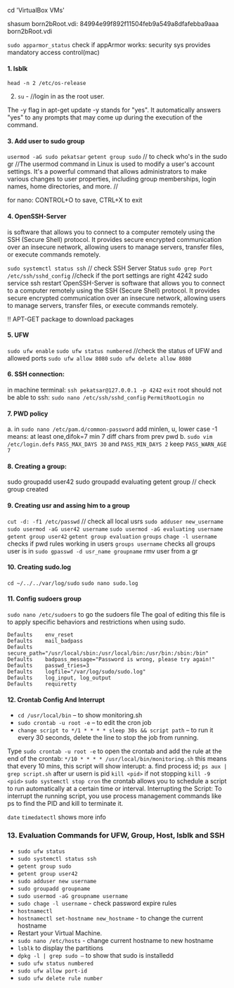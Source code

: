 cd 'VirtualBox VMs'

shasum born2bRoot.vdi:
84994e99f892f11504feb9a549a8dfafebba9aaa  born2bRoot.vdi

`sudo apparmor_status` check if appArmor works: security sys provides mandatory access control(mac)

#### 1. lsblk
`head -n 2 /etc/os-release`

2. `su` - //login in as the root user.

The -y flag in apt-get update -y stands for "yes". It automatically answers "yes" to any prompts that may come up during the execution of the command.

#### 3. Add user to sudo group
`usermod -aG sudo pekatsar`
`getent group sudo` // to check who's in the sudo gr
//The usermod command in Linux is used to modify a user's account settings. It's a powerful command that allows administrators to make various changes to user properties, including group memberships, login names, home directories, and more. //

for nano: CONTROL+O to save, CTRL+X to exit

#### 4. OpenSSH-Server
 is software that allows you to connect to a computer remotely using the SSH (Secure Shell) protocol. It provides secure encrypted communication over an insecure network, allowing users to manage servers, transfer files, or execute commands remotely.

`sudo systemctl status ssh` // check SSH Server Status
`sudo grep Port /etc/ssh/sshd_config` //check if the port settings are right 4242
sudo service ssh restart`OpenSSH-Server is software that allows you to connect to a computer remotely using the SSH (Secure Shell) protocol. It provides secure encrypted communication over an insecure network, allowing users to manage servers, transfer files, or execute commands remotely.

!! APT-GET package to download packages

#### 5. UFW
`sudo ufw enable`
`sudo ufw status numbered` //check the status of UFW and allowed ports
`sudo ufw allow 8080`
`sudo ufw delete allow 8080`

#### 6. SSH connection:
in machine terminal: `ssh pekatsar@127.0.0.1 -p 4242`
`exit`
root should not be able to ssh: 
`sudo nano /etc/ssh/sshd_config` `PermitRootLogin no`

#### 7. PWD policy
a. in `sudo nano /etc/pam.d/common-password` add minlen, u, lower case -1 means: at least one,difok=7 min 7 diff chars from prev pwd
b. `sudo vim /etc/login.defs` `PASS_MAX_DAYS 30` and `PASS_MIN_DAYS 2` keep `PASS_WARN_AGE 7`

#### 8. Creating a group:
sudo groupadd user42
sudo groupadd evaluating
getent group // check group created

#### 9. Creating usr and assing him to a group
`cut -d: -f1 /etc/passwd` // check all local usrs
`sudo adduser new_username`
`sudo usermod -aG user42 username`
`sudo usermod -aG evaluating username`
`getent group user42`
`getent group evaluation`
`groups`
`chage -l username` checks if pwd rules working in users
`groups username` checks all groups user is in
`sudo gpasswd -d usr_name groupname` rmv user from a gr

#### 10. Creating sudo.log
`cd ~/../../var/log/sudo`
`sudo nano sudo.log`

#### 11. Config sudoers group
`sudo nano /etc/sudoers` to go the sudoers file
The goal of editing this file is to apply specific behaviors and restrictions when using sudo.
```
Defaults	env_reset
Defaults	mail_badpass
Defaults	secure_path="/usr/local/sbin:/usr/local/bin:/usr/bin:/sbin:/bin"
Defaults	badpass_message="Password is wrong, please try again!"
Defaults	passwd_tries=3
Defaults	logfile="/var/log/sudo/sudo.log"
Defaults	log_input, log_output
Defaults	requiretty
```

#### 12. Crontab Config And Interrupt
- `cd /usr/local/bin` – to show monitoring.sh
- `sudo crontab -u root -e` – to edit the cron job
- `change script to */1 * * * * sleep 30s && script path` – to run it every 30 seconds, delete the line to stop the job from running.

Type `sudo crontab -u root -e` to open the crontab and add the rule at the end of the crontab: `*/10 * * * * /usr/local/bin/monitoring.sh` this means that every 10 mins, this script will show
interupt:
a. find process id; `ps aux | grep script.sh` after ur usern is pid
`kill <pid>` if not stopping `kill -9 <pid>`
`sudo systemctl stop cron`
the crontab allows you to schedule a script to run automatically at a certain time or interval.
Interrupting the Script: To interrupt the running script, you use process management commands like ps to find the PID and kill to terminate it.

`date`
`timedatectl` shows more info

### 13. Evaluation Commands for UFW, Group, Host, lsblk and SSH

- `sudo ufw status`
- `sudo systemctl status ssh`
- `getent group sudo`
- `getent group user42`
- `sudo adduser new username`
- `sudo groupadd groupname`
- `sudo usermod -aG groupname username`
- `sudo chage -l username` - check password expire rules
- `hostnamectl`
- `hostnamectl set-hostname new_hostname` - to change the current hostname
- Restart your Virtual Machine.
- `sudo nano /etc/hosts` - change current hostname to new hostname
- `lsblk` to display the partitions
- `dpkg -l | grep sudo –` to show that sudo is installedd 
- `sudo ufw status numbered`
- `sudo ufw allow port-id`
- `sudo ufw delete rule number`
 